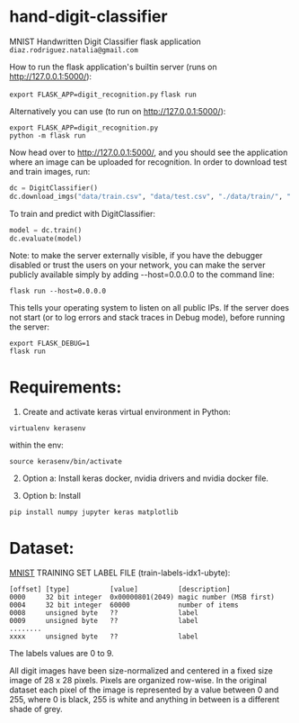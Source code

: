 # hand-digit-classifier

MNIST Handwritten Digit Classifier flask application   `diaz.rodriguez.natalia@gmail.com`


How to run the flask application's builtin server (runs on http://127.0.0.1:5000/):

`export FLASK_APP=digit_recognition.py`
`flask run`

Alternatively you can use (to run on http://127.0.0.1:5000/):

```
export FLASK_APP=digit_recognition.py
python -m flask run
```

Now head over to http://127.0.0.1:5000/, and you should see the application where an image can be uploaded for recognition. In order to download test and train images, run:

```python
dc = DigitClassifier()
dc.download_imgs("data/train.csv", "data/test.csv", "./data/train/", "./data/test/")

```

To train and predict with DigitClassifier:

```python
model = dc.train()
dc.evaluate(model)
```


Note: to make the server externally visible, if you have the debugger disabled or trust the users on your network, you can make the server publicly available simply by adding --host=0.0.0.0 to the command line:

```
flask run --host=0.0.0.0
```

This tells your operating system to listen on all public IPs. If the server does not start (or to log errors and stack traces in Debug mode), before running the server:

```
export FLASK_DEBUG=1
flask run
```






# Requirements:
1. Create and activate keras virtual environment in Python:

```
virtualenv kerasenv
```

within the env:

```
source kerasenv/bin/activate
```


2. Option a: Install keras docker, nvidia drivers and nvidia docker file.

2. Option b: Install
```
pip install numpy jupyter keras matplotlib
```


# Dataset:
[MNIST](http://yann.lecun.com/exdb/mnist/) TRAINING SET LABEL FILE (train-labels-idx1-ubyte):

```
[offset] [type]          [value]          [description]
0000     32 bit integer  0x00000801(2049) magic number (MSB first)
0004     32 bit integer  60000            number of items
0008     unsigned byte   ??               label
0009     unsigned byte   ??               label
........
xxxx     unsigned byte   ??               label
```

The labels values are 0 to 9.

All digit images have been size-normalized and centered in a fixed size image of 28 x 28 pixels. Pixels are organized row-wise. In the original dataset each pixel of the image is represented by a value between 0 and 255, where 0 is black, 255 is white and anything in between is a different shade of grey.
